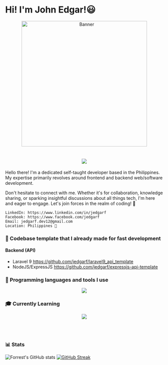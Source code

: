 #  Hi! I'm John Edgar!😃

<div align="center">
  <img src="https://media.giphy.com/media/aNqEFrYVnsS52/giphy.gif" alt="Banner" width="400" />
</div>

<h1 align="center">
  <a href="https://git.io/typing-svg">
    <img src="https://readme-typing-svg.herokuapp.com/?font=roboto&duration=4500&center=true&vCenter=true&width=550&lines=Hi!;I'm+John+Edgar!;I+code+for+fun;Nice+to+meet+you+%3A)&size=30">
  </a>
</h1>

Hello there! I'm a dedicated self-taught developer based in the Philippines. My expertise primarily revolves around frontend and backend web/software development.

Don't hesitate to connect with me. Whether it's for collaboration, knowledge sharing, or sparking insightful discussions about all things tech, I'm here and eager to engage. Let's join forces in the realm of coding! 🚀

    LinkedIn: https://www.linkedin.com/in/jedgarf
    Facebook: https://www.facebook.com/jedgarf
    Email: jedgarf.dev12@gmail.com
    Location: Philippines 🌴

### 🧰 Codebase template that I already made for fast development

#### Backend (API)

- Laravel 9 <a href="https://github.com/jedgarf/laravel9_api_template">https://github.com/jedgarf/laravel9_api_template</a>
- NodeJS/ExpressJS <a href="https://github.com/jedgarf/expressjs-api-template">https://github.com/jedgarf/expressjs-api-template</a>

### 🧰 Programming languages and tools I use

<p align="center">
  <a href="https://skillicons.dev">
    <img src="https://skillicons.dev/icons?i=php,laravel,javascript,jquery,react,nodejs,expressjs,mysql,postgresql,mongodb,sqlite,git,github,postman,linux,vscode" />
  </a>
</p>

### 🎓 Currently Learning

<p align="center">
  <a href="https://skillicons.dev">
    <img src="https://skillicons.dev/icons?i=flutter,typescript,python,django,docker,jenkins" />
  </a>
</p>

<br />

#
### 📊 Stats

![Forrest's GitHub stats](https://github-readme-stats.vercel.app/api?username=jedgarf&show_icons=true&theme=dark&hide_border=true)
[![GitHub Streak](https://streak-stats.demolab.com?user=jedgarf&theme=dark&hide_border=true)](https://git.io/streak-stats)
